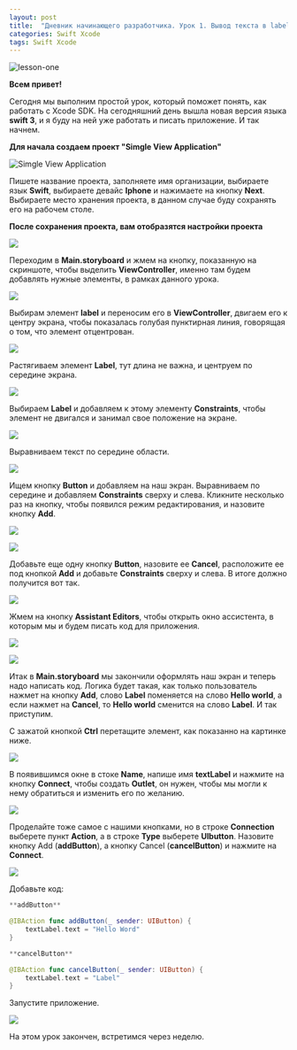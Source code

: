 ```yaml
---
layout: post
title:  "Дневник начинающего разработчика. Урок 1. Вывод текста в label с помощью Button."
categories: Swift Xcode
tags: Swift Xcode  
---
```


![lesson-one](http://s015.radikal.ru/i330/1610/b4/0db4d2f619f1.jpg)

**Всем привет!**

Сегодня мы выполним простой урок, который поможет понять, как работать с Xcode SDK. 
На сегодняшний день вышла новая версия языка **swift 3**, и я буду на ней уже 
работать и писать приложение. И так начнем.

**Для начала создаем проект "Simgle View Application"**

![Simgle View Application](http://s017.radikal.ru/i428/1610/40/ca0ff45b8692.jpg)

Пишете название проекта, заполняете имя организации, выбираете язык **Swift**, 
выбираете девайс **Iphone** и нажимаете на кнопку **Next**. Выбираете место 
хранения проекта, в данном случае буду сохранять его на рабочем столе.

**После сохранения проекта, вам отобразятся настройки проекта**

![](http://i056.radikal.ru/1610/fb/61d5f0e47ad5.jpg)

Переходим в **Main.storyboard** и жмем на кнопку, показанную на скриншоте, чтобы 
выделить **ViewController**, именно там будем добавлять нужные элементы,
в рамках данного урока.

![](http://s06.radikal.ru/i179/1610/66/5f3fcbb86d64.jpg)

Выбирам элемент **label** и переносим его в **ViewController**, двигаем его к 
центру экрана, чтобы показалась голубая пунктирная линия, говорящая о том, 
что элемент отцентрован.

![](http://s018.radikal.ru/i500/1610/ad/cf4c9ee14e70.jpg)	

Растягиваем элемент **Label**, тут длина не важна, и центруем по середине экрана.

![](http://s020.radikal.ru/i718/1610/a2/f845ecfbd306.jpg)

Выбираем **Label** и добавляем к этому элементу **Constraints**, чтобы 
элемент не двигался и занимал свое положение на экране.

![](http://s017.radikal.ru/i404/1610/16/aa9224baad3b.jpg)

Выравниваем текст по середине области.

![](http://s013.radikal.ru/i323/1610/87/be9ceec4a20f.jpg)

Ищем кнопку  **Button** и добавляем на наш экран. Выравниваем по середине 
и добавляем **Constraints** сверху и слева. Кликните несколько раз на кнопку, 
чтобы появился режим редактирования, и назовите кнопку **Add**.

![](http://s014.radikal.ru/i328/1610/33/be94aec791f4.jpg)

![](http://s41.radikal.ru/i094/1610/f9/a83faf3f0a4d.jpg)

Добавьте еще одну кнопку **Button**, назовите ее **Cancel**, расположите ее 
под кнопкой **Add** и добавьте **Constraints** сверху и слева. 
В итоге должно получится вот так.

![](http://s019.radikal.ru/i640/1610/63/815042d440be.jpg)

Жмем на кнопку **Assistant Editors**, чтобы открыть окно ассистента, в которым 
мы и будем писать код для приложения.

![](http://s019.radikal.ru/i605/1610/89/cd1ec7299aad.jpg)

![](http://s018.radikal.ru/i526/1610/d4/714560dda9af.jpg)

Итак в **Main.storyboard** мы закончили оформлять наш экран и теперь надо написать код.
Логика будет такая, как только пользователь нажмет на кнопку **Add**, слово **Label** 
поменяется на слово **Hello world**, а если нажмет на **Cancel**, то **Hello world** 
сменится на слово **Label**. И так приступим.

С зажатой кнопкой **Ctrl** перетащите элемент, как показанно на картинке ниже.

![](http://s019.radikal.ru/i639/1610/15/e179128a743e.jpg)

В появившимся окне в стоке **Name**, напише имя **textLabel** и нажмите на кнопку 
**Connect**, чтобы создать **Outlet**, он нужен, чтобы мы могли к нему обратиться 
и изменить его по желанию.

![](http://s41.radikal.ru/i091/1610/9a/93f9c2b6390f.jpg)

Проделайте тоже самое с нашими кнопками, но в строке **Connection** выберете пункт
**Action**, а в строке **Type** выберете **UIbutton**. Назовите кнопку Add 
(**addButton**), а кнопку Cancel (**cancelButton**)  и нажмите на **Connect**.

![](http://s017.radikal.ru/i420/1610/c1/e85919a02177.jpg)

Добавьте код:

```swift
**addButton**

@IBAction func addButton(_ sender: UIButton) {
	textLabel.text = "Hello Word"
}

**cancelButton**

@IBAction func cancelButton(_ sender: UIButton) {
	textLabel.text = "Label"
}
```

Запустите приложение.

![](http://s018.radikal.ru/i517/1610/b0/5fcc9524436b.gif)

На этом урок закончен, встретимся через неделю.

